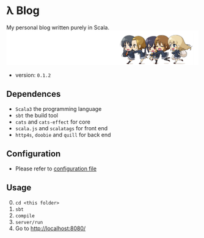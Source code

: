 # λ Blog
My personal blog written purely in Scala.  
![k-on!](./img/k-on-q.png)  
- version: `0.1.2`

## Dependences
- `Scala3` the programming language
- `sbt` the build tool
- `cats` and `cats-effect` for core
- `scala.js` and `scalatags` for front end
- `http4s`, `doobie` and `quill` for back end


## Configuration
- Please refer to [configuration file](./doc/Configuration.md)

## Usage
0. `cd <this folder>`
1. `sbt`
2. `compile`
3. `server/run`
4. Go to [http://localhost:8080/](http://localhost:8080/)